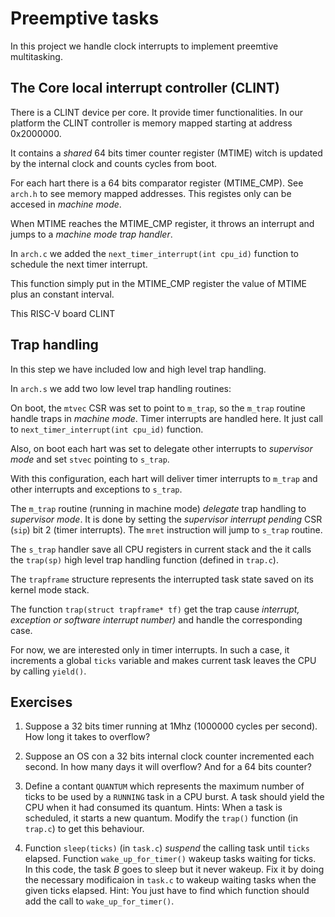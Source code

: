 # Preemptive tasks

In this project we handle clock interrupts to implement preemtive multitasking.

## The Core local interrupt controller (CLINT)

There is a CLINT device per core. It provide timer functionalities.
In our platform the CLINT controller is memory mapped starting at address
0x2000000.

It contains a *shared* 64 bits timer counter register (MTIME) witch is updated
by the internal clock and counts cycles from boot.

For each hart there is a 64 bits comparator register (MTIME_CMP). See `arch.h`
to see memory mapped addresses. This registes only can be accesed in *machine
mode*.

When MTIME reaches the MTIME_CMP register, it throws an interrupt and jumps to a
*machine mode trap handler*.

In `arch.c` we added the `next_timer_interrupt(int cpu_id)` function to schedule
the next timer interrupt.

This function simply put in the MTIME_CMP register the value of MTIME plus an
constant interval.

This RISC-V board CLINT 

## Trap handling

In this step we have included low and high level trap handling.

In `arch.s` we add two low level trap handling routines:

On boot, the `mtvec` CSR was set to point to `m_trap`, so the `m_trap` routine
handle traps in *machine mode*. Timer interrupts are handled here.
It just call to `next_timer_interrupt(int cpu_id)` function.

Also, on boot each hart was set to delegate other interrupts to *supervisor mode*
and set `stvec` pointing to `s_trap`.

With this configuration, each hart will deliver timer interrupts to `m_trap` and
other interrupts and exceptions to `s_trap`.

The `m_trap` routine (running in machine mode) *delegate* trap handling to
*supervisor mode*. It is done by setting the *supervisor interrupt pending* CSR
(`sip`) bit 2 (timer interrupts). The `mret` instruction will jump to `s_trap`
routine.

The `s_trap` handler save all CPU registers in current stack and the it calls
the `trap(sp)` high level trap handling function (defined in `trap.c`).

The `trapframe` structure represents the interrupted task state saved on its
kernel mode stack.

The function `trap(struct trapframe* tf)` get the trap cause *interrupt,
exception or software interrupt number)* and handle the corresponding case.

For now, we are interested only in timer interrupts. In such a case, it
increments a global `ticks` variable and makes current task leaves the CPU by
calling `yield()`.

## Exercises

1. Suppose a 32 bits timer running at 1Mhz (1000000 cycles per second). How long
   it takes to overflow?

2. Suppose an OS con a 32 bits internal clock counter incremented each second.
   In how many days it will overflow? And for a 64 bits counter?

3. Define a contant `QUANTUM` which represents the maximum number of ticks to be
   used by a `RUNNING` task in a CPU burst. A task should yield the CPU when it
   had consumed its quantum.
   Hints: When a task is scheduled, it starts a new quantum. Modify the `trap()`
   function (in `trap.c`) to get this behaviour.

4. Function `sleep(ticks)` (in `task.c`) *suspend* the calling task until
   `ticks` elapsed. Function `wake_up_for_timer()` wakeup tasks waiting for
   ticks.
   In this code, the task *B* goes to sleep but it never wakeup.
   Fix it by doing the necessary modificaion in `task.c` to wakeup waiting tasks
   when the given ticks elapsed.
   Hint: You just have to find which function should add the call to `wake_up_for_timer()`.
